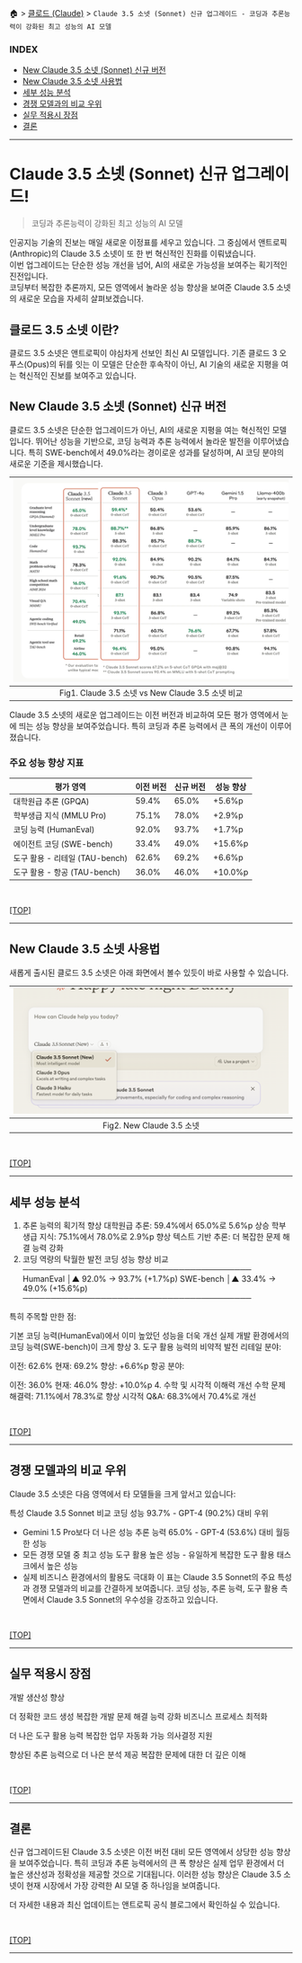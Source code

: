 🏠 > [클로드 (Claude)](../) > `Claude 3.5 소넷 (Sonnet) 신규 업그레이드 - 코딩과 추론능력이 강화된 최고 성능의 AI 모델`

### INDEX
- [New Claude 3.5 소넷 (Sonnet) 신규 버전](#new-claude-35-소넷-sonnet-신규-버전)
- [New Claude 3.5 소넷 사용법](#new-claude-35-소넷-사용법)
- [세부 성능 분석](#세부-성능-분석)
- [경쟁 모델과의 비교 우위](#경쟁-모델과의-비교-우위)
- [실무 적용시 장점](#실무-적용시-장점)
- [결론](#결론)
 
---

# Claude 3.5 소넷 (Sonnet) 신규 업그레이드! 
> 코딩과 추론능력이 강화된 최고 성능의 AI 모델

인공지능 기술의 진보는 매일 새로운 이정표를 세우고 있습니다. 그 중심에서 앤트로픽(Anthropic)의 Claude 3.5 소넷이 또 한 번 혁신적인 진화를 이뤄냈습니다. <br/>
이번 업그레이드는 단순한 성능 개선을 넘어, AI의 새로운 가능성을 보여주는 획기적인 진전입니다. <br/>
코딩부터 복잡한 추론까지, 모든 영역에서 놀라운 성능 향상을 보여준 Claude 3.5 소넷의 새로운 모습을 자세히 살펴보겠습니다.

## 클로드 3.5 소넷 이란?
클로드 3.5 소넷은 앤트로픽이 야심차게 선보인 최신 AI 모델입니다. 기존 클로드 3 오푸스(Opus)의 뒤를 잇는 이 모델은 단순한 후속작이 아닌, AI 기술의 새로운 지평을 여는 혁신적인 진보를 보여주고 있습니다.

## New Claude 3.5 소넷 (Sonnet) 신규 버전
클로드 3.5 소넷은 단순한 업그레이드가 아닌, AI의 새로운 지평을 여는 혁신적인 모델입니다. 뛰어난 성능을 기반으로, 코딩 능력과 추론 능력에서 놀라운 발전을 이루어냈습니다. 특히 SWE-bench에서 49.0%라는 경이로운 성과를 달성하며, AI 코딩 분야의 새로운 기준을 제시했습니다.


| ![그림1](./img/fig01_new-claude3-5-sonnet-comparision.png) |
|:---:|
| Fig1. Claude 3.5 소넷 vs New Claude 3.5 소넷 비교 |

Claude 3.5 소넷의 새로운 업그레이드는 이전 버전과 비교하여 모든 평가 영역에서 눈에 띄는 성능 향상을 보여주었습니다. 특히 코딩과 추론 능력에서 큰 폭의 개선이 이루어졌습니다.

### 주요 성능 향상 지표

| 평가 영역 | 이전 버전 | 신규 버전 | 성능 향상 |
| -------- |-------- | -------- | -------- |
| 대학원급 추론 (GPQA)            | 59.4% |	65.0% |	+5.6%p |
| 학부생급 지식 (MMLU Pro)        | 75.1% |	78.0% |	+2.9%p |
| 코딩 능력 (HumanEval)          | 92.0% |	93.7% |	+1.7%p |
| 에이전트 코딩 (SWE-bench)       | 33.4% |	49.0% |	+15.6%p |
| 도구 활용 - 리테일 (TAU-bench)  | 62.6% |	69.2% |	+6.6%p  |
| 도구 활용 - 항공 (TAU-bench)    | 36.0% |	46.0% |	+10.0%p |

<br/>

[[TOP]](#index)

---
## New Claude 3.5 소넷 사용법
새롭게 출시된 클로드 3.5 소넷은 아래 화면에서 볼수 있듯이 바로 사용할 수 있습니다.

| ![그림2](./img/fig02_new-claude3-5-sonnet.png) |
|:---:|
| Fig2. New Claude 3.5 소넷 |

<br/>

[[TOP]](#index)

---
## 세부 성능 분석
1. 추론 능력의 획기적 향상
대학원급 추론: 59.4%에서 65.0%로 5.6%p 상승
학부생급 지식: 75.1%에서 78.0%로 2.9%p 향상
텍스트 기반 추론: 더 복잡한 문제 해결 능력 강화
2. 코딩 역량의 탁월한 발전
코딩 성능 향상 비교
─────────────────────────────────────────
HumanEval        │▲ 92.0% → 93.7% (+1.7%p)
SWE-bench        │▲ 33.4% → 49.0% (+15.6%p)
─────────────────────────────────────────

특히 주목할 만한 점:

기본 코딩 능력(HumanEval)에서 이미 높았던 성능을 더욱 개선
실제 개발 환경에서의 코딩 능력(SWE-bench)이 크게 향상
3. 도구 활용 능력의 비약적 발전
리테일 분야:

이전: 62.6%
현재: 69.2%
향상: +6.6%p
항공 분야:

이전: 36.0%
현재: 46.0%
향상: +10.0%p
4. 수학 및 시각적 이해력 개선
수학 문제 해결력: 71.1%에서 78.3%로 향상
시각적 Q&A: 68.3%에서 70.4%로 개선

<br/>

[[TOP]](#index)

---
## 경쟁 모델과의 비교 우위
Claude 3.5 소넷은 다음 영역에서 타 모델들을 크게 앞서고 있습니다:

특성	Claude 3.5 Sonnet	비교
코딩 성능	93.7%	- GPT-4 (90.2%) 대비 우위
- Gemini 1.5 Pro보다 더 나은 성능
추론 능력	65.0%	- GPT-4 (53.6%) 대비 월등한 성능
- 모든 경쟁 모델 중 최고 성능
도구 활용	높은 성능	- 유일하게 복잡한 도구 활용 태스크에서 높은 성능
- 실제 비즈니스 환경에서의 활용도 극대화
이 표는 Claude 3.5 Sonnet의 주요 특성과 경쟁 모델과의 비교를 간결하게 보여줍니다. 코딩 성능, 추론 능력, 도구 활용 측면에서 Claude 3.5 Sonnet의 우수성을 강조하고 있습니다.

<br/>

[[TOP]](#index)

---
## 실무 적용시 장점
개발 생산성 향상

더 정확한 코드 생성
복잡한 개발 문제 해결 능력 강화
비즈니스 프로세스 최적화

더 나은 도구 활용 능력
복잡한 업무 자동화 가능
의사결정 지원

향상된 추론 능력으로 더 나은 분석 제공
복잡한 문제에 대한 더 깊은 이해

<br/>

[[TOP]](#index)

---
## 결론
신규 업그레이드된 Claude 3.5 소넷은 이전 버전 대비 모든 영역에서 상당한 성능 향상을 보여주었습니다. 특히 코딩과 추론 능력에서의 큰 폭 향상은 실제 업무 환경에서 더 높은 생산성과 정확성을 제공할 것으로 기대됩니다. 이러한 성능 향상은 Claude 3.5 소넷이 현재 시장에서 가장 강력한 AI 모델 중 하나임을 보여줍니다.

더 자세한 내용과 최신 업데이트는 앤트로픽 공식 블로그에서 확인하실 수 있습니다.

<br/>

[[TOP]](#index)

---